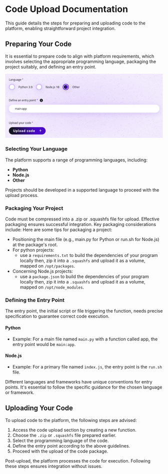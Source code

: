 # Code Upload Documentation

This guide details the steps for preparing and uploading code to the platform, enabling straightforward project integration.

## Preparing Your Code

It is essential to prepare code to align with platform requirements, which involves selecting the appropriate programming language, packaging the project suitably, and defining an entry point.

![Execute Code](../../assets/images/console/upload.png)

### Selecting Your Language

The platform supports a range of programming languages, including:

- **Python**
- **Node.js**
- **Other**

Projects should be developed in a supported language to proceed with the upload process.

### Packaging Your Project

Code must be compressed into a .zip or .squashfs file for upload. Effective packaging ensures successful integration. Key packaging considerations include: Here are some tips for packaging a project:

- Positioning the main file (e.g., main.py for Python or run.sh for Node.js) at the package's root.
- For python projects:
  - use a `requirements.txt` to build the dependencies of your program locally then, zip it into a `.squashfs` and upload it as a volume, mapped on `/opt/packages`.
- Concerning Node.js projects:
  - use a `package.json` to build the dependencies of your program locally then, zip it into a `.squashfs` and upload it as a volume, mapped on `/opt/node_modules`.

### Defining the Entry Point

The entry point, the initial script or file triggering the function, needs precise specification to guarantee correct code execution.

#### Python
- Example: For a main file named `main.py` with a function called app, the entry point would be `main:app`.

#### Node.js
- Example: For a primary file named `index.js`, the entry point is the `run.sh` file.

Different languages and frameworks have unique conventions for entry points. It's essential to follow the specific guidance for the chosen language or framework.

## Uploading Your Code

To upload code to the platform, the following steps are advised:

1. Access the code upload section by creating a new function.
2. Choose the `.zip` or `.squashfs` file prepared earlier.
3. Select the programming language of the code.
4. Define the entry point according to the above guidelines.
5. Proceed with the upload of the code package.

Post-upload, the platform processes the code for execution. Following these steps ensures integration without issues.